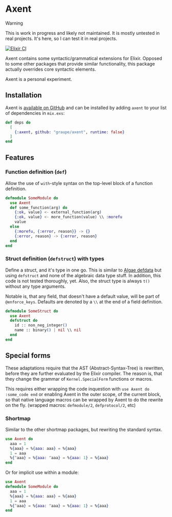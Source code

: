 # Axent

> [!WARNING]
>
> This is work in progress and likely not maintained. It is mostly untested in
> real projects. It's here, so I can test it in real projects.

[![Elixir CI](https://github.com/graupe/axent/actions/workflows/elixir.yml/badge.svg)](https://github.com/graupe/axent/actions/workflows/elixir.yml)

Axent contains some syntactic/grammatical extensions for Elixir. Opposed to
some other packages that provide similar functionality, this package actually
overrides core syntactic elements.

Axent is a personal experiment.

## Installation

Axent is [available on GitHub](https://github.com/graupe/axent) and can be installed
by adding `axent` to your list of dependencies in `mix.exs`:

```elixir
def deps do
  [
    {:axent, github: "graupe/axent", runtime: false}
  ]
end
```

<!--MODDOC_START-->

## Features

### Function definition (`def`)

Allow the use of `with`-style syntax on the top-level block of a function
definition.

```elixir
defmodule SomeModule do
  use Axent
  def some_function(arg) do
    {:ok, value} <- external_function(arg)
    {:ok, value} <- more_function(value) \\ :morefu
    value
  else
    {:morefu, {:error, reason}} -> {}
    {:error, reason} -> {:error, reason}
  end
end
```

### Struct definition (`defstruct`) with types

Define a struct, and it's type in one go. This is similar to [Algae
defdata](https://hexdocs.pm/algae/Algae.html#defdata/1) but using
`defstruct` and none of the algebraic data type stuff. In addition, this code
is not tested thoroughly, yet. Also, the struct type is always `t()` without
any type arguments.

Notable is, that any field, that doesn't have a default value, will be part of
`@enforce_keys`. Defaults are denoted by a `\\` at the end of a field definition.

```elixir
defmodule SomeStruct do
  use Axent
  defstruct do
    id :: non_neg_integer()
    name :: binary() | nil \\ nil
  end
end
```

## Special forms

These adaptations require that the AST (Abstract-Syntax-Tree) is rewritten,
before they are further evaluated by the Elixir compiler. The reason is, that
they change the grammar of `Kernel.SpecialForm` functions or macros.

This requires either wrapping the code inquestion with `use Axent do :some_code
end` or enabling Axent in the outer scope, of the current block, so that native
language macros can be wrapped by Axent to do the rewrite on the fly. (wrapped
macros: `defmodule/2`, `defprotocol/2`, etc)

### Shortmap

Similar to the other shortmap packages, but rewriting the
standard syntax.

```elixir
use Axent do
  aaa = 1
  %{aaa} = %{aaa: aaa} = %{aaa}
  1 = aaa
  %{^aaa} = %{aaa: ^aaa} = %{aaa: 1} = %{aaa}
end
```

Or for implicit use within a module:

```elixir
use Axent
defmodule SomeModule do
  aaa = 1
  %{aaa} = %{aaa: aaa} = %{aaa}
  1 = aaa
  %{^aaa} = %{aaa: ^aaa} = %{aaa: 1} = %{aaa}
end
```
